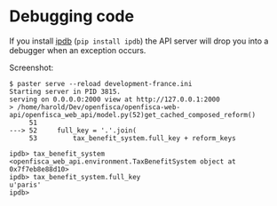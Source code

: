 # Debugging code

If you install [ipdb](https://github.com/gotcha/ipdb) (`pip install ipdb`)
the API server will drop you into a debugger when an exception occurs.

Screenshot:

```
$ paster serve --reload development-france.ini
Starting server in PID 3815.
serving on 0.0.0.0:2000 view at http://127.0.0.1:2000
> /home/harold/Dev/openfisca/openfisca-web-api/openfisca_web_api/model.py(52)get_cached_composed_reform()
     51
---> 52     full_key = '.'.join(
     53         tax_benefit_system.full_key + reform_keys

ipdb> tax_benefit_system
<openfisca_web_api.environment.TaxBenefitSystem object at 0x7f7eb8e88d10>
ipdb> tax_benefit_system.full_key
u'paris'
ipdb>
```
